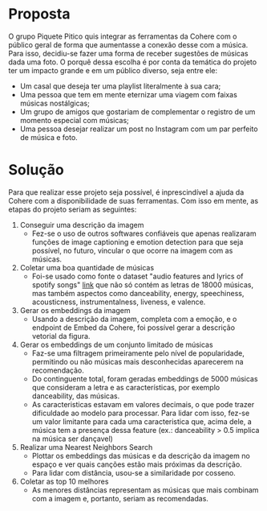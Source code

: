 # Proposta
O grupo Piquete Pitico quis integrar as ferramentas da Cohere com o público geral de forma que aumentasse a conexão desse com a música. 
Para isso, decidiu-se fazer uma forma de receber sugestões de músicas dada uma foto. O porquê dessa escolha é por conta da temática do projeto ter um impacto grande e em um público diverso, seja entre ele:

* Um casal que deseja ter uma playlist literalmente à sua cara;
* Uma pessoa que tem em mente eternizar uma viagem com faixas músicas nostálgicas;
* Um grupo de amigos que gostariam de complementar o registro de um momento especial com músicas;
* Uma pessoa desejar realizar um post no Instagram com um par perfeito de música e foto.

# Solução
Para que realizar esse projeto seja possível, é inprescindível a ajuda da Cohere com a disponibilidade de suas ferramentas. Com isso em mente, as etapas do projeto seriam as seguintes:
1. Conseguir uma descrição da imagem
   * Fez-se o uso de outros softwares confiáveis que apenas realizaram funções de image captioning e emotion detection para que seja possível, no futuro, vincular o que ocorre na imagem com as músicas.
2. Coletar uma boa quantidade de músicas
   * Foi-se usado como fonte o dataset "audio features and lyrics of spotify songs" [link](https://www.kaggle.com/datasets/imuhammad/audio-features-and-lyrics-of-spotify-songs "audio features and lyrics of spotify songs") que não só contém as letras de 18000 músicas, mas também aspectos como danceability,	energy,	speechiness,	acousticness,	instrumentalness,	liveness, e	valence.
3. Gerar os embeddings da imagem
   * Usando a descrição da imagem, completa com a emoção, e o endpoint de Embed da Cohere, foi possível gerar a descrição vetorial da figura.
4. Gerar os embeddings de um conjunto limitado de músicas
   *  Faz-se uma filtragem primeiramente pelo nível de popularidade, permitindo ou não músicas mais desconhecidas aparecerem na recomendação.
   *  Do continguente total, foram geradas embeddings de 5000 músicas que consideram a letra e as características, por exemplo danceability, das músicas.
   *  As caracteristicas estavam em valores decimais, o que pode trazer dificuldade ao modelo para processar. Para lidar com isso, fez-se um valor limitante para cada uma caracteristica que, acima dele, a música tem a presença dessa feature (ex.: danceability > 0.5 implica na música ser dançavel)
5. Realizar uma Nearest Neighbors Search
   * Plottar os embeddings das músicas e da descrição da imagem no espaço e ver quais canções estão mais próximas da descrição.
   * Para lidar com distância, usou-se a similaridade por cosseno.
6. Coletar as top 10 melhores
   * As menores distâncias representam as músicas que mais combinam com a imagem e, portanto, seriam as recomendadas.
